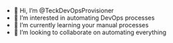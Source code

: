 - 👋 Hi, I’m @TeckDevOpsProvisioner
- 👀 I’m interested in automating DevOps processes
- 🌱 I’m currently learning your manual processes
- 💞️ I’m looking to collaborate on automating everything
